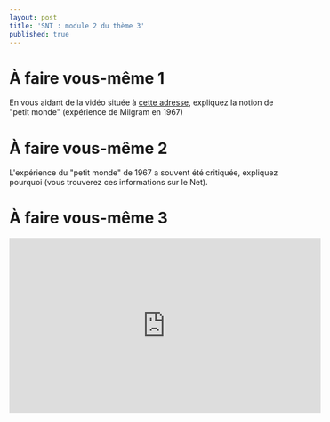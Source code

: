 ```yaml
---
layout: post
title: 'SNT : module 2 du thème 3'
published: true
---
```


# À faire vous-même 1

En vous aidant de la vidéo située à <a href="https://www.youtube.com/watch?v=gOiIQ0qGiCc" target="_blank">cette adresse</a>, expliquez la notion de "petit monde" (expérience de Milgram en 1967)



# À faire vous-même 2

L'expérience du "petit monde" de 1967 a souvent été critiquée, expliquez pourquoi (vous trouverez ces informations sur le Net).


# À faire vous-même 3

<div class="centrer">
				<iframe width="560" height="315" src="https://www.youtube.com/embed/fm5MSdPU8tY" frameborder="0" allow="accelerometer; autoplay; encrypted-media; gyroscope; picture-in-picture" allowfullscreen></iframe>
			</div>

